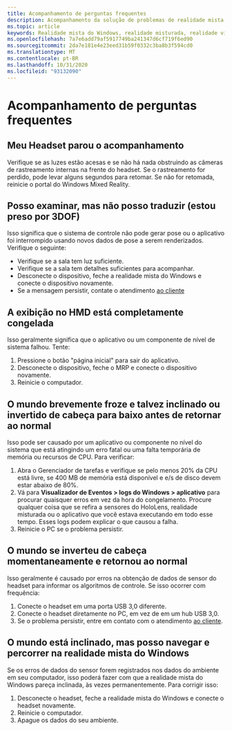 ```yaml
---
title: Acompanhamento de perguntas frequentes
description: Acompanhamento da solução de problemas de realidade mista do Windows que vai além da nossa documentação de suporte de consumidor padrão.
ms.topic: article
keywords: Realidade mista do Windows, realidade misturada, realidade virtual, VR, Sr, solução de problemas, erros, ajuda, suporte, rastreamento
ms.openlocfilehash: 7a7e6add79af5917749ba241347d6cf719f6ed90
ms.sourcegitcommit: 2da7e181e4e23eed31b59f0332c3ba8b3f594cd0
ms.translationtype: MT
ms.contentlocale: pt-BR
ms.lasthandoff: 10/31/2020
ms.locfileid: "93132090"
---
```

# <a name="tracking-faqs"></a>Acompanhamento de perguntas frequentes

## <a name="my-headset-has-stopped-tracking"></a>Meu Headset parou o acompanhamento

Verifique se as luzes estão acesas e se não há nada obstruindo as câmeras de rastreamento internas na frente do headset. Se o rastreamento for perdido, pode levar alguns segundos para retomar. Se não for retomada, reinicie o portal do Windows Mixed Reality.

## <a name="i-can-look-around-but-i-cant-translate-im-stuck-in-3dof"></a>Posso examinar, mas não posso traduzir (estou preso por 3DOF)

Isso significa que o sistema de controle não pode gerar pose ou o aplicativo foi interrompido usando novos dados de pose a serem renderizados. Verifique o seguinte:

* Verifique se a sala tem luz suficiente.
* Verifique se a sala tem detalhes suficientes para acompanhar.
* Desconecte o dispositivo, feche a realidade mista do Windows e conecte o dispositivo novamente.
* Se a mensagem persistir, contate o atendimento [ao cliente](https://support.microsoft.com/)

## <a name="the-view-in-the-hmd-is-completely-frozen"></a>A exibição no HMD está completamente congelada

Isso geralmente significa que o aplicativo ou um componente de nível de sistema falhou. Tente:

1. Pressione o botão "página inicial" para sair do aplicativo.
2. Desconecte o dispositivo, feche o MRP e conecte o dispositivo novamente.
3. Reinicie o computador.

## <a name="the-world-briefly-froze-and-perhaps-tilted-or-flipped-upside-down-before-returning-to-normal"></a>O mundo brevemente froze e talvez inclinado ou invertido de cabeça para baixo antes de retornar ao normal

Isso pode ser causado por um aplicativo ou componente no nível do sistema que está atingindo um erro fatal ou uma falta temporária de memória ou recursos de CPU. Para verificar:

1. Abra o Gerenciador de tarefas e verifique se pelo menos 20% da CPU está livre, se 400 MB de memória está disponível e e/s de disco devem estar abaixo de 80%.
2. Vá para **Visualizador de Eventos > logs do Windows > aplicativo** para procurar quaisquer erros em vez da hora do congelamento. Procure qualquer coisa que se refira a sensores do HoloLens, realidade misturada ou o aplicativo que você estava executando em todo esse tempo. Esses logs podem explicar o que causou a falha.
3. Reinicie o PC se o problema persistir.

## <a name="the-world-flipped-upside-down-momentarily-and-returned-to-normal"></a>O mundo se inverteu de cabeça momentaneamente e retornou ao normal

Isso geralmente é causado por erros na obtenção de dados de sensor do headset para informar os algoritmos de controle. Se isso ocorrer com frequência:

1. Conecte o headset em uma porta USB 3,0 diferente.
2. Conecte o headset diretamente no PC, em vez de em um hub USB 3,0.
3. Se o problema persistir, entre em contato com o atendimento [ao cliente](https://support.microsoft.com/).

## <a name="the-world-is-tilted-but-i-can-navigate-and-walk-around-in-windows-mixed-reality"></a>O mundo está inclinado, mas posso navegar e percorrer na realidade mista do Windows

Se os erros de dados do sensor forem registrados nos dados do ambiente em seu computador, isso poderá fazer com que a realidade mista do Windows pareça inclinada, às vezes permanentemente. Para corrigir isso:

1. Desconecte o headset, feche a realidade mista do Windows e conecte o headset novamente.
2. Reinicie o computador.
3. Apague os dados do seu ambiente.